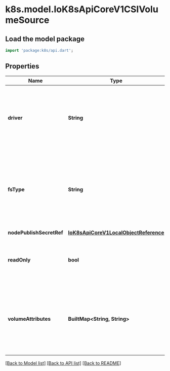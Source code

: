# k8s.model.IoK8sApiCoreV1CSIVolumeSource

## Load the model package
```dart
import 'package:k8s/api.dart';
```

## Properties
Name | Type | Description | Notes
------------ | ------------- | ------------- | -------------
**driver** | **String** | driver is the name of the CSI driver that handles this volume. Consult with your admin for the correct name as registered in the cluster. | 
**fsType** | **String** | fsType to mount. Ex. \"ext4\", \"xfs\", \"ntfs\". If not provided, the empty value is passed to the associated CSI driver which will determine the default filesystem to apply. | [optional] 
**nodePublishSecretRef** | [**IoK8sApiCoreV1LocalObjectReference**](IoK8sApiCoreV1LocalObjectReference.md) |  | [optional] 
**readOnly** | **bool** | readOnly specifies a read-only configuration for the volume. Defaults to false (read/write). | [optional] 
**volumeAttributes** | **BuiltMap&lt;String, String&gt;** | volumeAttributes stores driver-specific properties that are passed to the CSI driver. Consult your driver's documentation for supported values. | [optional] 

[[Back to Model list]](../README.md#documentation-for-models) [[Back to API list]](../README.md#documentation-for-api-endpoints) [[Back to README]](../README.md)



